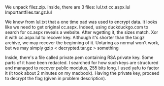We unpack filez.zip. Inside, there are 3 files:
lul.txt
cc.aspx.lul
Importantfiles.tar.gz.lul

We know from lul.txt that a one time pad was used to encrypt data. It looks like we need to get original cc.aspx. Indeed, using duckduckgo.com to search for cc.aspx reveals a website. After wgetting it, the sizes match. Xor it with cc.aspx.lul to recover key. Although it's shorter than the tar.gz archive, we may recover the beginning of it. Untaring as normal won't work, but we may simply 
gzip < decrypted.tar.gz > something

Inside, there's a file called private.pem containing RSA private key. Some parts of it have been redacted. I searched for how such keys are structured and managed to recover public modulus, 255 bits long. I used yafu to factor it (it took about 2 minutes on my macbook). Having the private key, proceed to decrypt the flag (given in problem description). 
